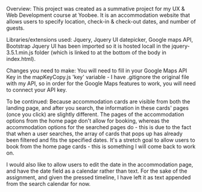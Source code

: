 Overview:
This project was created as a summative project for my UX & Web Development course at Yoobee. It is an accommodation website that allows users to specify location, check-in & check-out dates, and number of guests.

Libraries/extensions used:
Jquery, Jquery UI datepicker, Google maps API, Bootstrap
Jquery UI has been imported so it is hosted locall in the jquery-3.5.1.min.js folder (which is linked to at the bottom of the body in index.html).

Changes you need to make:
You will need to fill in your Google Maps API Key in the mapKeyCopy.js 'key' variable - I have .gitignore the original file with my API, so in order for the Google Maps features to work, you will need to connect your API key.

To be continued:
Because accommodation cards are visible from both the landing page, and after you search, the information in these cards' pages (once you click) are slightly different. The pages of the accommodation options from the home page don't allow for booking, whereas the accommodation options for the searched pages do - this is due to the fact that when a user searches, the array of cards that pops up has already been filtered and fits the specified dates. It's a stretch goal to allow users to book from the home page cards - this is something I will come back to work on.

I would also like to allow users to edit the date in the accommodation page, and have the date field as a calendar rather than text. For the sake of the assignment, and given the pressed timeline, I have left it as text appended from the search calendar for now.
